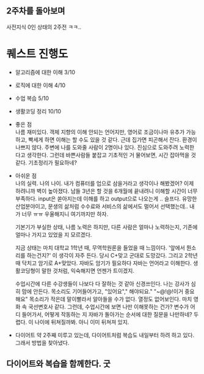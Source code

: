 ## 2주차를 돌아보며
사전지식 0인 상태의 2주전 ㅋㅋ..

# 퀘스트 진행도 

- 알고리즘에 대한 이해 3/10 
- 로직에 대한 이해 4/10
- 수업 복습 5/10
- 생활코딩 정리 10/10
  
- 좋은 점   
  나름 재미있다. 객체 지향의 이해 안되는 언어지만, 영어로 조금이나마 유추가 가능하고, 빡세게 하면 이해는 할 수도 있을 것 같다.
  근데 집가면 피곤해서 잔다.
  환경이 나쁘지 않다. 주변에 나를 도와줄 사람이 2명이나 있다. 진심으로 도와주려 노력한다고 생각한다. 
  그런데 바쁜사람들 붙잡고 기초적인 거 물어보면, 시간 잡아먹을 것 같다.
  기초정리가 필요하네? 
  
- 아쉬운 점  
  나의 실력. 나의 나이. 내가 컴퓨터를 업으로 삼을거라고 생각이나 해봤겠어? 이제 하려니까 벽이 높아졌다. 남들 3년은 할 것을 6개월에 끝내려니 이해할 시간이 너무 부족하다.
  input은 쏟아지는데 이해를 하고 output으로 나오는게 .. 슬프다. 유망한 산업분야이고, 문생의 삶처럼 수수료와 서비스의 삶에서도 멀어서 선택했는데.. 내가 너무 ㅠㅠ 우울해지니 여기까지만 하자.


   기본기가 부실한 상태, 
  나름 노력은 하지만, 다른 사람은 얼마나 노력하는지, 
  기존에 얼마나 가지고 있었을 지 모르겠다. 
  
  지금 상태는 마치 대학교 1학년 때, 무역학원론을 들었을 때 느낌이다.
  '앞에서 뭔소리를 하는건지?' 이 생각이 자주 든다. 
  당시 C+맞고 군대로 도망갔다. 그리고 2학년 때 닥치고 암기로 A+맞았다.
  자바도 암기가 필요하다
  자바는 언어라고 이해한다. 생활코딩형이 말한 것처럼, 익숙해지면 언젠가 트이겠지.
  
  수업시간에 다른 수강생들이 나보다 다 잘하는 것 같아 신경쓰인다.
  나는 강사가 심히 맘에 안든다. 목소리도 기어들어가고, "있어요"," 해야되요."
  "~@!@!이거 중요해요" 목소리가 작은데 말이빨라서 알아들을 수가 없다. 
  열정도 없어보인다. 마치 영화 속 국선변호사 같다. 
  그런데, 수업시간에 보면 나만 이해못하는 건가? 변수가 어디 들어가서, 어떻게 작동하는 지 
  자바가 돌아가는 순서에 대한 질문을 나만하네? 두렵다. 이 나이에 뒤쳐질까봐. 아니 이미 뒤쳐져 있지.
- 다이어트 약 2주째 미루고 있는데, 다이어트처럼 복습도 내일부터 하려 하고 있다. 그래서 방법을 찾아냈다.
## 다이어트와 복습을 함께한다. 굿
